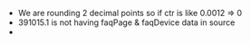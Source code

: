 - We are rounding 2 decimal points so if ctr is like 0.0012 => 0
- 391015.1 is not having faqPage & faqDevice data in source
- 
